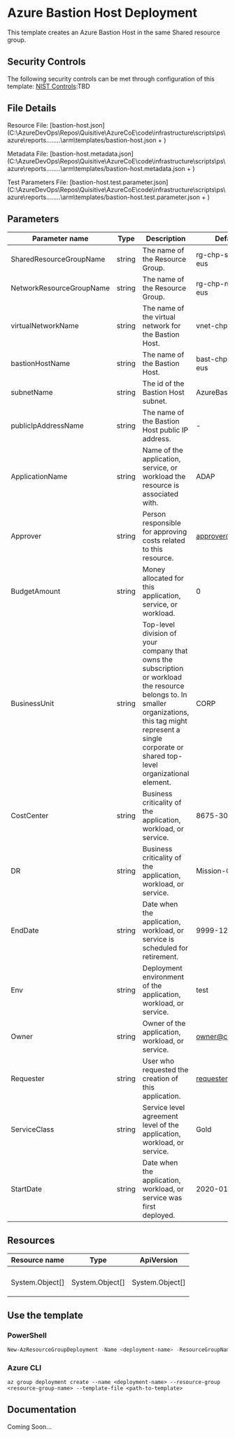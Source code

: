 # Azure Bastion Host Deployment

This template creates an Azure Bastion Host in the same Shared resource group.

## Security Controls

The following security controls can be met through configuration of this template:
      [NIST Controls](security-controls.md):TBD

## File Details

Resource File: [bastion-host.json](C:\AzureDevOps\Repos\Quisitive\AzureCoE\code\infrastructure\scripts\ps\azure\reports\..\..\..\..\arm\templates/bastion-host.json + )

Metadata File: [bastion-host.metadata.json](C:\AzureDevOps\Repos\Quisitive\AzureCoE\code\infrastructure\scripts\ps\azure\reports\..\..\..\..\arm\templates/bastion-host.metadata.json + )

Test Parameters File: [bastion-host.test.parameter.json](C:\AzureDevOps\Repos\Quisitive\AzureCoE\code\infrastructure\scripts\ps\azure\reports\..\..\..\..\arm\templates/bastion-host.test.parameter.json + )

## Parameters

Parameter name | Type | Description | DefaultValue
-------------- | ---- | ----------- | ------------
SharedResourceGroupName | string | The name of the Resource Group. | rg-chp-shared-dev-eus
NetworkResourceGroupName | string | The name of the Resource Group. | rg-chp-network-dev-eus
virtualNetworkName | string | The name of the virtual network for the Bastion Host. | vnet-chp-dev
bastionHostName | string | The name of the Bastion Host. | bast-chp-shared-dev-eus
subnetName     | string | The id of the Bastion Host subnet. | AzureBastionSubnet
publicIpAddressName | string | The name of the Bastion Host public IP address. | -
ApplicationName | string | Name of the application, service, or workload the resource is associated with. | ADAP
Approver       | string | Person responsible for approving costs related to this resource. | approver@company.org
BudgetAmount   | string | Money allocated for this application, service, or workload. | 0
BusinessUnit   | string | Top-level division of your company that owns the subscription or workload the resource belongs to. In smaller organizations, this tag might represent a single corporate or shared top-level organizational element. | CORP
CostCenter     | string | Business criticality of the application, workload, or service. | 8675-309
DR             | string | Business criticality of the application, workload, or service. | Mission-Critical
EndDate        | string | Date when the application, workload, or service is scheduled for retirement. | 9999-12-31
Env            | string | Deployment environment of the application, workload, or service. | test
Owner          | string | Owner of the application, workload, or service. | owner@company.org
Requester      | string | User who requested the creation of this application. | requester@company.org
ServiceClass   | string | Service level agreement level of the application, workload, or service. | Gold
StartDate      | string | Date when the application, workload, or service was first deployed. | 2020-01-01

## Resources

Resource name | Type | ApiVersion
------------- | ---- | ----------
              |      |
              |      |
              |      |
              |      |
System.Object[] | System.Object[] | System.Object[]
              |      |
              |      |
              |      |

## Use the template

### PowerShell

```powershell
New-AzResourceGroupDeployment -Name <deployment-name> -ResourceGroupName <resource-group-name> -TemplateFile <path-to-template>
```

### Azure CLI

```text
az group deployment create --name <deployment-name> --resource-group <resource-group-name> --template-file <path-to-template>
```

## Documentation

Coming Soon...
